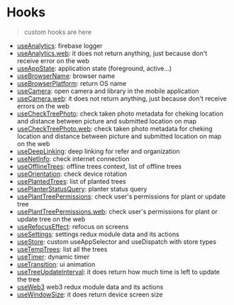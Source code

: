 # Hooks

> custom hooks are here


- [useAnalytics](./useAnalytics.ts): firebase logger
- [useAnalytics.web](./useAnalytics.web.ts): it does not return anything, just because don't receive error on the web
- [useAppState](./useAppState.ts): application state (foreground, active...)
- [useBrowserName](./useBrowserName.ts): browser name
- [useBrowserPlatform](./useBrowserPlatform.ts): return OS name
- [useCamera](./useCamera.ts): open camera and library in the mobile application
- [useCamera.web](./useCamera.web.ts): it does not return anything, just because don't receive errors on the web
- [useCheckTreePhoto](./useCheckTreePhoto.ts): check taken photo metadata for cheking location and distance between picture and submitted location on map
- [useCheckTreePhoto.web](./useCheckTreePhoto.web.ts): check taken photo metadata for cheking location and distance between picture and submitted location on map on the web
- [useDeepLinking](./useDeepLinking.ts): deep linking for refer and organization
- [useNetInfo](./useNetInfo.ts): check internet connection
- [useOfflineTrees](./useOfflineTrees.ts): offline trees context, list of offline trees
- [useOrientation](./useOrientation.ts): check device rotation
- [usePlantedTrees](./usePlantedTrees.ts): list of planted trees
- [usePlanterStatusQuery](./usePlanterStatusQuery.ts): planter status query
- [usePlantTreePermissions](./usePlantTreePermissions.ts): check user's permissions for plant or update tree
- [usePlantTreePermissions.web](./usePlantTreePermissions.web.ts): check user's permissions for plant or update tree on the web
- [useRefocusEffect](./useRefocusEffect.ts): refocus on screens
- [useSettings](./useSettings.ts): settings redux module data and its actions
- [useStore](./useStore.ts): custom useAppSelector and useDispatch with store types
- [useTempTrees](./useTempTrees.ts): list all the trees
- [useTimer](./useTimer.ts): dynamic timer
- [useTransition](./useTransition.ts): ui animation
- [useTreeUpdateInterval](./useTreeUpdateInterval.ts): it does return how much time is left to update the tree
- [useWeb3](./useWeb3.ts) web3 redux module data and its actions
- [useWindowSize](./useWindowSize.ts): it does return device screen size
